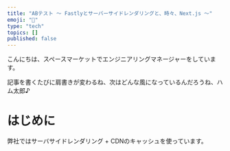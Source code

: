 ```yaml
---
title: "ABテスト 〜 Fastlyとサーバーサイドレンダリングと、時々、Next.js 〜"
emoji: "🦔"
type: "tech"
topics: []
published: false
---
```


こんにちは、スペースマーケットでエンジニアリングマネージャーをしています。

記事を書くたびに肩書きが変わるね、次はどんな風になっているんだろうね、ハム太郎♪

# はじめに
弊社ではサーバサイドレンダリング + CDNのキャッシュを使っています。
